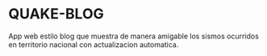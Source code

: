 # QUAKE-BLOG
App web estilo blog que muestra de manera amigable los sismos ocurridos en territorio nacional con actualizacion automatica.
